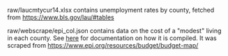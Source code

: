 raw/laucmtycur14.xlsx contains unemployment rates by county, fetched from https://www.bls.gov/lau/#tables

raw/webscrape/epi_col.json contains data on the cost of a "modest" living in each county. See [here](https://www.epi.org/publication/family-budget-calculator-documentation/) for documentation on how it is compiled. It was scraped from https://www.epi.org/resources/budget/budget-map/ 